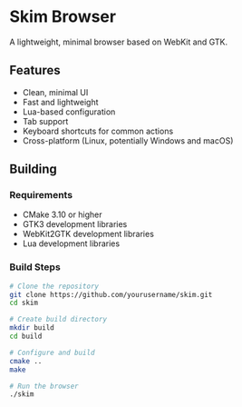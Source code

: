 # Skim Browser

A lightweight, minimal browser based on WebKit and GTK.

## Features

- Clean, minimal UI
- Fast and lightweight
- Lua-based configuration
- Tab support
- Keyboard shortcuts for common actions
- Cross-platform (Linux, potentially Windows and macOS)

## Building

### Requirements

- CMake 3.10 or higher
- GTK3 development libraries
- WebKit2GTK development libraries
- Lua development libraries

### Build Steps

```bash
# Clone the repository
git clone https://github.com/yourusername/skim.git
cd skim

# Create build directory
mkdir build
cd build

# Configure and build
cmake ..
make

# Run the browser
./skim
